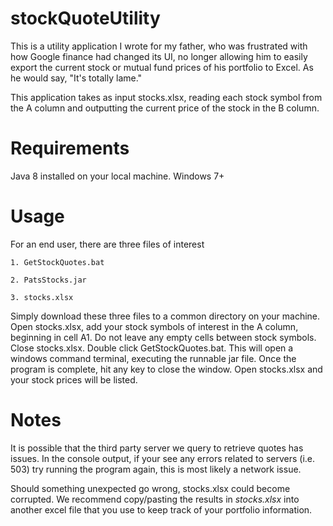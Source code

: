 # stockQuoteUtility

This is a utility application I wrote for my father, who was frustrated with how Google finance had changed its UI, no longer allowing him to easily export the current stock or mutual fund prices of his portfolio to Excel. As he would say, "It's totally lame."

This application takes as input stocks.xlsx, reading each stock symbol from the A column and outputting the current price of the stock in the B column.

# Requirements

Java 8 installed on your local machine.
Windows 7+

# Usage

For an end user, there are three files of interest

    1. GetStockQuotes.bat
    
    2. PatsStocks.jar
    
    3. stocks.xlsx
    
    
Simply download these three files to a common directory on your machine. Open stocks.xlsx, add your stock symbols of interest in the A column, beginning in cell A1. Do not leave any empty cells between stock symbols. Close stocks.xlsx. Double click GetStockQuotes.bat. This will open a windows command terminal, executing the runnable jar file. Once the program is complete, hit any key to close the window. Open stocks.xlsx and your stock prices will be listed.

# Notes

It is possible that the third party server we query to retrieve quotes has issues. In the console output, if your see any errors related to servers (i.e. 503) try running the program again, this is most likely a network issue.

Should something unexpected go wrong, stocks.xlsx could become corrupted. We recommend copy/pasting the results in <i>stocks.xlsx</i> into another excel file that you use to keep track of your portfolio information.
